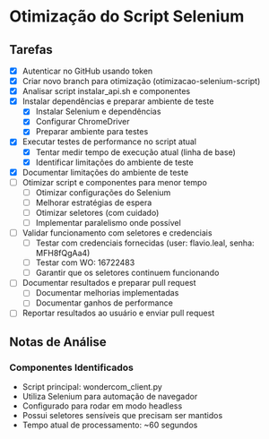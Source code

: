 # Otimização do Script Selenium

## Tarefas

- [x] Autenticar no GitHub usando token
- [x] Criar novo branch para otimização (otimizacao-selenium-script)
- [x] Analisar script instalar_api.sh e componentes
- [x] Instalar dependências e preparar ambiente de teste
  - [x] Instalar Selenium e dependências
  - [x] Configurar ChromeDriver
  - [x] Preparar ambiente para testes
- [x] Executar testes de performance no script atual
  - [x] Tentar medir tempo de execução atual (linha de base)
  - [x] Identificar limitações do ambiente de teste
- [x] Documentar limitações do ambiente de teste
- [ ] Otimizar script e componentes para menor tempo
  - [ ] Otimizar configurações do Selenium
  - [ ] Melhorar estratégias de espera
  - [ ] Otimizar seletores (com cuidado)
  - [ ] Implementar paralelismo onde possível
- [ ] Validar funcionamento com seletores e credenciais
  - [ ] Testar com credenciais fornecidas (user: flavio.leal, senha: MFH8fQgAa4)
  - [ ] Testar com WO: 16722483
  - [ ] Garantir que os seletores continuem funcionando
- [ ] Documentar resultados e preparar pull request
  - [ ] Documentar melhorias implementadas
  - [ ] Documentar ganhos de performance
- [ ] Reportar resultados ao usuário e enviar pull request

## Notas de Análise

### Componentes Identificados
- Script principal: wondercom_client.py
- Utiliza Selenium para automação de navegador
- Configurado para rodar em modo headless
- Possui seletores sensíveis que precisam ser mantidos
- Tempo atual de processamento: ~60 segundos
